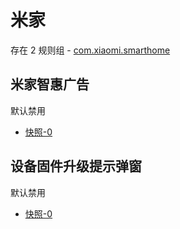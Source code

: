 # 米家

存在 2 规则组 - [com.xiaomi.smarthome](/src/apps/com.xiaomi.smarthome.ts)

## 米家智惠广告

默认禁用

- [快照-0](https://i.gkd.li/import/12639658)

## 设备固件升级提示弹窗

默认禁用

- [快照-0](https://i.gkd.li/import/12639671)
